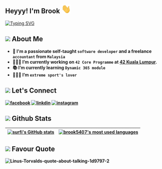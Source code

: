 ## Heyyy! I'm Brook  <img src="https://raw.githubusercontent.com/Surfi89/surfi89/main/img/Hi.gif" width="30px"></h1>

<a href="https://git.io/typing-svg"><img src="https://readme-typing-svg.demolab.com?font=Inknut+Antiqua&weight=800&size=29&duration=4000&pause=1000&color=48DD7F&background=FFFFFF00&vCenter=true&width=500&height=50&lines=Welcome+To+My+GitHub;I'm+cadet+from+42KL" alt="Typing SVG" /></a>

## <img src="https://user-images.githubusercontent.com/100013115/205416900-e5b6374e-6d24-4291-8ce9-3d567a108071.gif" width="30"> <b> About Me

- 📖 I'm a passionate self-taught `software developer` and a freelance `accountant` from `Malaysia`
- 👨🏻‍💻 I’m currently working on `42 Core Programme` at [42 Kuala Lumpur](https://42kl.edu.my).
- 📚 I’m currently learning `Dynamic 365 module`
- 🏄🏽‍♂️ I’m `extreme sport's lover`

## <img src="https://user-images.githubusercontent.com/75291303/148881839-962cd91a-4e09-4c00-9871-0ccdb71e4798.gif" width="40"> <b>Let's Connect<b>

<a href="https://www.facebook.com/Brook.CcY/" target="_blank" rel="noopener noreferrer"><img width="36" alt="facebook" src="https://user-images.githubusercontent.com/75291303/148883071-b7e23004-4280-48b5-9960-e7bc39a02762.png"></a>
<a href="https://www.linkedin.com/in/chunyong96/" target="_blank" rel="noopener noreferrer"><img width="36" alt="linkdin" src="https://user-images.githubusercontent.com/75291303/148882971-9c954f70-c48e-4485-92c6-b8722e200b7a.png"></a>
<a href="https://www.instagram.com/brook_ccy/?hl=en" target="_blank" rel="noopener noreferrer"><img width="36" alt="instagram" src="https://user-images.githubusercontent.com/75291303/148883067-58ccbf5d-71fc-43e6-af78-01e258a63fc7.png"></a>

## <img src="https://media.giphy.com/media/iY8CRBdQXODJSCERIr/giphy.gif" width="25"> <b>Github Stats</b>
  
| [![surfi's GitHub stats](https://github-readme-stats.vercel.app/api?username=brook5407&count_private=true&show_icons=true&hide=issues&hide_border=true&theme=prussian)](https://github.com/brook5407?tab=repositories) | [![brook5407's most used languages](https://github-readme-stats.vercel.app/api/top-langs/?username=brook5407&layout=compact&hide_border=true&theme=prussian)](https://github.com/brook5407?tab=repositories) |
|:-:|:-:|

## <img src="https://user-images.githubusercontent.com/100013115/205416911-c571ed65-53d2-4dd4-a0b9-7c92bfb8f409.gif" width="30"> Favour Quote
![Linus-Torvalds-quote-about-talking-1d9797-2](https://user-images.githubusercontent.com/100013115/205416635-2b273b12-0e06-4805-ab27-26b87f7f7640.jpg)
